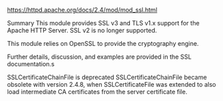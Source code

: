 https://httpd.apache.org/docs/2.4/mod/mod_ssl.html

Summary
This module provides SSL v3 and TLS v1.x support for the Apache HTTP Server. SSL v2 is no longer supported.

This module relies on OpenSSL to provide the cryptography engine.

Further details, discussion, and examples are provided in the SSL documentation.s

SSLCertificateChainFile is deprecated
SSLCertificateChainFile became obsolete with version 2.4.8, when SSLCertificateFile was extended to also load intermediate CA certificates from the server certificate file.
